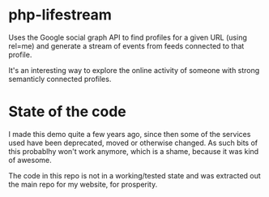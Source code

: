 php-lifestream
==============

Uses the Google social graph API to find profiles for a given URL (using rel=me) and generate a stream of events from feeds connected to that profile.

It's an interesting way to explore the online activity of someone with strong semanticly connected profiles.

State of the code
=================

I made this demo quite a few years ago, since then some of the services used have been deprecated, moved or otherwise changed. As such bits of this probablhy won't work anymore, which is a shame, because it was kind of awesome.

The code in this repo is not in a working/tested state and was extracted out the main repo for my website, for prosperity. 

